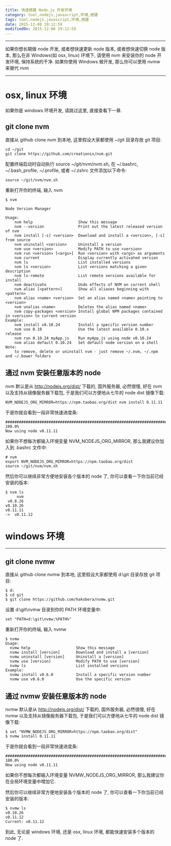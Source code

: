 ```yaml
---
title: 快速搭建 Node.js 开发环境
category: tool,nodejs,javascript,环境,搭建
tags: tool,nodejs,javascript,环境,搭建
date: 2015-12-08 19:12:59
modifiedOn: 2015-12-08 19:12:59
---
```


----------

如果你想长期做 node 开发, 或者想快速更新 node 版本, 或者想快速切换 node 版本,
那么在非 Windows(如 osx, linux) 环境下, 请使用 nvm 来安装你的 node 开发环境, 保持系统的干净.
如果你使用 Windows 做开发, 那么你可以使用 nvmw 来替代 nvm

----------

osx, linux 环境
=============

如果你是 windows 环境开发, 请跳过这里, 直接查看下一章.

git clone nvm
-------------
直接从 github clone nvm 到本地, 这里假设大家都使用 ~/git 目录存放 git 项目:

    cd ~/git
    git clone https://github.com/creationix/nvm.git

配置终端启动时自动执行 source ~/git/nvm/nvm.sh,
在 ~/.bashrc, ~/.bash_profile, ~/.profile, 或者 ~/.zshrc 文件添加以下命令:

    source ~/git/nvm/nvm.sh
    
重新打开你的终端, 输入 nvm

    $ nvm
    
    Node Version Manager
    
    Usage:
        nvm help                    Show this message
        nvm --version               Print out the latest released version of nvm
        nvm install [-s] <version>  Download and install a <version>, [-s] from source
        nvm uninstall <version>     Uninstall a version
        nvm use <version>           Modify PATH to use <version>
        nvm run <version> [<args>]  Run <version> with <args> as arguments
        nvm current                 Display currently activated version
        nvm ls                      List installed versions
        nvm ls <version>            List versions matching a given description
        nvm ls-remote               List remote versions available for install
        nvm deactivate              Undo effects of NVM on current shell
        nvm alias [<pattern>]       Show all aliases beginning with <pattern>
        nvm alias <name> <version>  Set an alias named <name> pointing to <version>
        nvm unalias <name>          Deletes the alias named <name>
        nvm copy-packages <version> Install global NPM packages contained in <version> to current version
    Example:
        nvm install v0.10.24        Install a specific version number
        nvm use 0.10                Use the latest available 0.10.x release
        nvm run 0.10.24 myApp.js    Run myApp.js using node v0.10.24
        nvm alias default 0.10.24   Set default node version on a shell
    Note:
        to remove, delete or uninstall nvm - just remove ~/.nvm, ~/.npm and ~/.bower folders


通过 nvm 安装任意版本的 node
-------------------
nvm 默认是从 http://nodejs.org/dist/ 下载的, 国外服务器, 必然很慢,
好在 nvm 以及支持从镜像服务器下载包, 于是我们可以方便地从七牛的 node dist 镜像下载:

    NVM_NODEJS_ORG_MIRROR=https://npm.taobao.org/dist nvm install 0.11.11
    
于是你就会看到一段非常快速进度条:

    ######################################################################## 100.0%
    Now using node v0.11.11

如果你不想每次都输入环境变量 NVM_NODEJS_ORG_MIRROR, 那么我建议你加入到 .bashrc 文件中:

    # nvm
    export NVM_NODEJS_ORG_MIRROR=https://npm.taobao.org/dist
    source ~/git/nvm/nvm.sh

然后你可以继续非常方便地安装各个版本的 node 了, 你可以查看一下你当前已经安装的版本:

    $ nvm ls
         nvm
     v0.8.26
    v0.10.26
    v0.11.11
    ->  v0.11.12

windows 环境
==========

----------

git clone nvmw
--------------

直接从 github clone nvmw 到本地, 这里假设大家都使用 d:\git 目录存放 git 项目:

    $ d:
    $ cd git
    $ git clone https://github.com/hakobera/nvmw.git

设置 d:\git\nvmw 目录到你的 PATH 环境变量中:

    set "PATH=d:\git\nvmw;%PATH%"

重新打开你的终端, 输入 nvmw

    $ nvmw
    Usage:
      nvmw help                    Show this message
      nvmw install [version]       Download and install a [version]
      nvmw uninstall [version]     Uninstall a [version]
      nvmw use [version]           Modify PATH to use [version]
      nvmw ls                      List installed versions
    Example:
      nvmw install v0.6.0          Install a specific version number
      nvmw use v0.6.0              Use the specific version
      

通过 nvmw 安装任意版本的 node
--------------------

nvmw 默认是从 http://nodejs.org/dist/ 下载的, 国外服务器, 必然很慢,
好在 nvmw 以及支持从镜像服务器下载包, 于是我们可以方便地从七牛的 node dist 镜像下载:

    $ set "NVMW_NODEJS_ORG_MIRROR=https://npm.taobao.org/dist"
    $ nvmw install 0.11.11

于是你就会看到一段非常快速进度条:

    ######################################################################## 100.0%
    Now using node v0.11.11
    
如果你不想每次都输入环境变量 NVMW_NODEJS_ORG_MIRROR, 那么我建议你在全局环境变量中增加它.

然后你可以继续非常方便地安装各个版本的 node 了, 你可以查看一下你当前已经安装的版本:

    $ nvmw ls
    v0.10.26
    v0.11.12
    Current: v0.11.12
    
到此, 无论是 windows 环境, 还是 osx, linux 环境, 都能快速安装多个版本的 node 了.